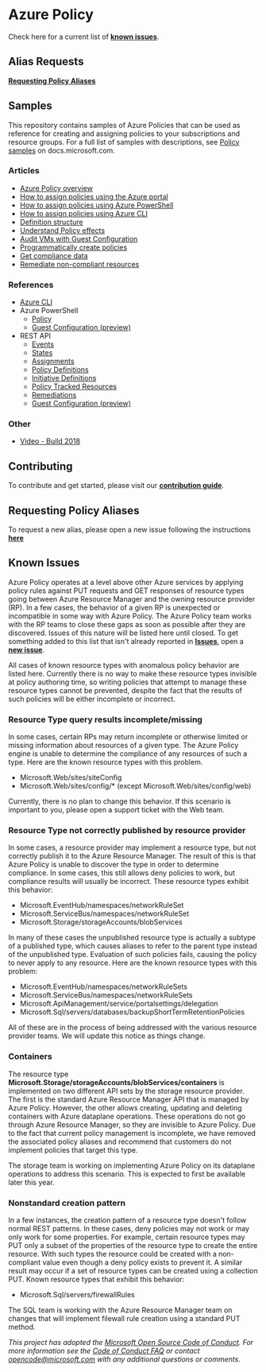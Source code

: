 # Azure Policy

Check here for a current list of [**known issues**](#known-issues).

## Alias Requests

[**Requesting Policy Aliases**](#requesting-policy-aliases)

## Samples

This repository contains samples of Azure Policies that can be used as reference for creating and assigning policies to your subscriptions and resource groups. For a full list of samples with descriptions, see [Policy samples](https://docs.microsoft.com/azure/governance/policy/samples/) on docs.microsoft.com.

### Articles

- [Azure Policy overview](https://docs.microsoft.com/azure/governance/policy/overview)
- [How to assign policies using the Azure portal](https://docs.microsoft.com/azure/governance/policy/assign-policy-portal)
- [How to assign policies using Azure PowerShell](https://docs.microsoft.com/azure/governance/policy/assign-policy-powershell)
- [How to assign policies using Azure CLI](https://docs.microsoft.com/azure/governance/policy/assign-policy-azurecli)
- [Definition structure](https://docs.microsoft.com/azure/governance/policy/concepts/definition-structure)
- [Understand Policy effects](https://docs.microsoft.com/azure/governance/policy/concepts/effects)
- [Audit VMs with Guest Configuration](https://docs.microsoft.com/azure/governance/policy/concepts/guest-configuration)
- [Programmatically create policies](https://docs.microsoft.com/azure/governance/policy/how-to/programmatically-create)
- [Get compliance data](https://docs.microsoft.com/azure/governance/policy/how-to/get-compliance-data)
- [Remediate non-compliant resources](https://docs.microsoft.com/azure/governance/policy/how-to/remediate-resources)

### References

- [Azure CLI](https://docs.microsoft.com/cli/azure/policy)
- Azure PowerShell
  - [Policy](https://docs.microsoft.com/powershell/module/az.resources/#policies)
  - [Guest Configuration (preview)](https://www.powershellgallery.com/packages/AzureRM.GuestConfiguration)
- REST API
  - [Events](https://docs.microsoft.com/rest/api/policy-insights/policyevents)
  - [States](https://docs.microsoft.com/rest/api/policy-insights/policystates)
  - [Assignments](https://docs.microsoft.com/rest/api/resources/policyassignments)
  - [Policy Definitions](https://docs.microsoft.com/rest/api/resources/policydefinitions)
  - [Initiative Definitions](https://docs.microsoft.com/rest/api/resources/policysetdefinitions)
  - [Policy Tracked Resources](https://docs.microsoft.com/rest/api/policy-insights/policytrackedresources)
  - [Remediations](https://docs.microsoft.com/rest/api/policy-insights/remediations)
  - [Guest Configuration (preview)](https://docs.microsoft.com/rest/api/guestconfiguration/)

### Other

- [Video - Build 2018](https://channel9.msdn.com/events/Build/2018/THR2030)

## Contributing

To contribute and get started, please visit our [**contribution guide**](./1-contribution-guide/README.md#contribution-guide).

## Requesting Policy Aliases

To request a new alias, please open a new issue following the instructions [**here**](./1-contribution-guide/request-alias.md)

## Known Issues

Azure Policy operates at a level above other Azure services by applying policy rules against PUT requests and GET responses of resource types going between Azure Resource Manager and the owning resource provider (RP). In a few cases, the behavior of a given RP is unexpected or incompatible in some way with Azure Policy. The Azure Policy team works with the RP teams to close these gaps as soon as possible after they are discovered. Issues of this nature will be listed here until closed. To get something added to this list that isn't already reported in [**Issues**](./issues), open a [**new issue**](./issues/new/choose).

All cases of known resource types with anomalous policy behavior are listed here. Currently there is no way to make these resource types invisible at policy authoring time, so writing policies that attempt to manage these resource types cannot be prevented, despite the fact that the results of such policies will be either incomplete or incorrect.

### Resource Type query results incomplete/missing

In some cases, certain RPs may return incomplete or otherwise limited or missing information about resources of a given type. The Azure Policy engine is unable to determine the compliance of any resources of such a type. Here are the known resource types with this problem.

- Microsoft<span></span>.Web/sites/siteConfig
- Microsoft<span></span>.Web/sites/config/* (except Microsoft<span></span>.Web/sites/config/web)

Currently, there is no plan to change this behavior. If this scenario is important to you, please open a support ticket with the Web team.

### Resource Type not correctly published by resource provider

In some cases, a resource provider may implement a resource type, but not correctly publish it to the Azure Resource Manager. The result of this is that Azure Policy is unable to discover the type in order to determine compliance. In some cases, this still allows deny policies to work, but compliance results will usually be incorrect. These resource types exhibit this behavior:

- Microsoft.EventHub/namespaces/networkRuleSet
- Microsoft.ServiceBus/namespaces/networkRuleSet
- Microsoft.Storage/storageAccounts/blobServices

In many of these cases the unpublished resource type is actually a subtype of a published type, which causes aliases to refer to the parent type instead of the unpublished type. Evaluation of such policies fails, causing the policy to never apply to any resource. Here are the known resource types with this problem:

- Microsoft.EventHub/namespaces/networkRuleSets
- Microsoft.ServiceBus/namespaces/networkRuleSets
- Microsoft.ApiManagement/service/portalsettings/delegation
- Microsoft.Sql/servers/databases/backupShortTermRetentionPolicies

All of these are in the process of being addressed with the various resource provider teams. We will update this notice as things change.

### Containers

The resource type **Microsoft.Storage/storageAccounts/blobServices/containers** is implemented on two different API sets by the storage resource provider. The first is the standard Azure Resource Manager API that is managed by Azure Policy. However, the other allows creating, updating and deleting containers with Azure dataplane operations. These operations do not go through Azure Resource Manager, so they are invisible to Azure Policy. Due to the fact that current policy management is incomplete, we have removed the associated policy aliases and recommend that customers do not implement policies that target this type.

The storage team is working on implementing Azure Policy on its dataplane operations to address this scenario. This is expected to first be available later this year.

### Nonstandard creation pattern

In a few instances, the creation pattern of a resource type doesn't follow normal REST patterns. In these cases, deny policies may not work or may only work for some properties. For example, certain resource types may PUT only a subset of the properties of the resource type to create the entire resource. With such types the resource could be created with a non-compliant value even though a deny policy exists to prevent it. A similar result may occur if a set of resource types can be created using a collection PUT. Known resource types that exhibit this behavior:

- Microsoft.Sql/servers/firewallRules

The SQL team is working with the Azure Resource Manager team on changes that will implement filewall rule creation using a standard PUT method.

*This project has adopted the [Microsoft Open Source Code of Conduct](https://opensource.microsoft.com/codeofconduct/). For more information see the [Code of Conduct FAQ](https://opensource.microsoft.com/codeofconduct/faq/) or contact [opencode@microsoft.com](mailto:opencode@microsoft.com) with any additional questions or comments.*
